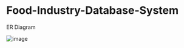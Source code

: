 # Food-Industry-Database-System
ER Diagram

![image](https://user-images.githubusercontent.com/42023876/213951042-38476dfe-3aca-42f6-9ccb-89b1e9c3a350.png)
